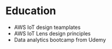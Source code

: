 # Education
- AWS IoT design teamplates
- AWS IoT Lens design principles
- Data analytics bootcamp from Udemy
